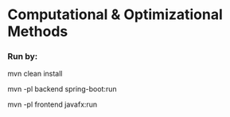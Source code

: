 <h1>Computational & Optimizational Methods</h1>

<h3>Run by: </h3>
<p>mvn clean install</p>
<p>mvn -pl backend spring-boot:run</p>
<p>mvn -pl frontend javafx:run</p>
